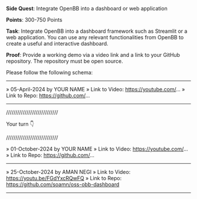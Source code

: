 **Side Quest**: Integrate OpenBB into a dashboard or web application

**Points**: 300-750 Points

**Task**: Integrate OpenBB into a dashboard framework such as Streamlit or a web application. You can use any relevant functionalities from OpenBB to create a useful and interactive dashboard.

**Proof**: Provide a working demo via a video link and a link to your GitHub repository. The repository must be open source.

Please follow the following schema:

---

» 05-April-2024 by YOUR NAME
» Link to Video: https://youtube.com/...
» Link to Repo: https://github.com/...

---

////////////////////////////

Your turn 👇

////////////////////////////

» 01-October-2024 by YOUR NAME
» Link to Video: https://youtube.com/...
» Link to Repo: https://github.com/...

---
» 25-October-2024 by AMAN NEGI
» Link to Video: https://youtu.be/FGdYxcRQwFQ
» Link to Repo: https://github.com/soamn/oss-obb-dashboard

---
